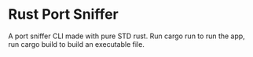 # Rust Port Sniffer
A port sniffer CLI made with pure STD rust.
Run cargo run to run the app, run cargo build to build an executable file.